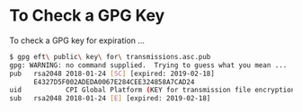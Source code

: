 # To Check a GPG Key

To check a GPG key for expiration ...

```bash
$ gpg eft\ public\ key\ for\ transmissions.asc.pub
gpg: WARNING: no command supplied.  Trying to guess what you mean ...
pub   rsa2048 2018-01-24 [SC] [expired: 2019-02-18]
      E4327D5F002ADEDA0067E284CEE324858A7CAD24
uid           CPI Global Platform (KEY for transmission file encryption) <some_email@somewhere.com>
sub   rsa2048 2018-01-24 [E] [expired: 2019-02-18]
```

